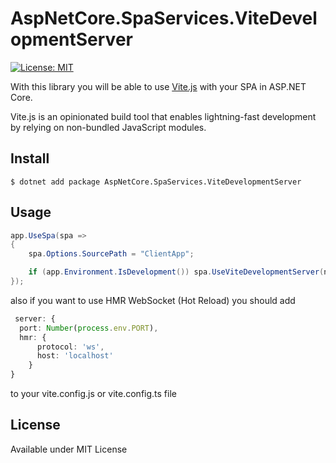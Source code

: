 # AspNetCore.SpaServices.ViteDevelopmentServer
[![License: MIT](https://img.shields.io/badge/License-MIT-yellow.svg)](https://opensource.org/licenses/MIT)

With this library you will be able to use [Vite.js](https://vitejs.dev) with your SPA in ASP.NET Core.

Vite.js is an opinionated build tool that enables lightning-fast development by relying on non-bundled
JavaScript modules.

## Install

`$ dotnet add package AspNetCore.SpaServices.ViteDevelopmentServer`

## Usage 
```c#
app.UseSpa(spa =>
{
    spa.Options.SourcePath = "ClientApp";

    if (app.Environment.IsDevelopment()) spa.UseViteDevelopmentServer(npmScript: "dev");
});
```
also if you want to use HMR WebSocket (Hot Reload) you should add
```typescript
 server: {
  port: Number(process.env.PORT),
  hmr: {
      protocol: 'ws',
      host: 'localhost'
    }
}
```
to your vite.config.js or vite.config.ts file

## License

Available under MIT License